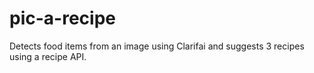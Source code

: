 # pic-a-recipe
Detects food items from an image using Clarifai and suggests 3 recipes using a recipe API.

